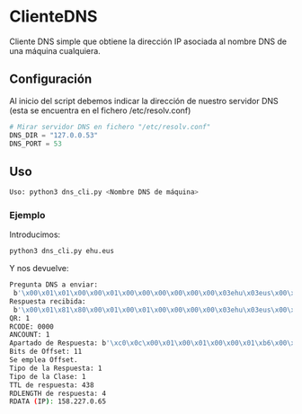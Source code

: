 # ClienteDNS

Cliente DNS simple que obtiene la dirección IP asociada al nombre DNS de una máquina cualquiera.

## Configuración
Al inicio del script debemos indicar la dirección de nuestro servidor DNS (esta se encuentra en el fichero /etc/resolv.conf)
```python
# Mirar servidor DNS en fichero "/etc/resolv.conf"
DNS_DIR = "127.0.0.53"
DNS_PORT = 53
```

## Uso
```bash
Uso: python3 dns_cli.py <Nombre DNS de máquina>
```
### Ejemplo
Introducimos:
```bash
python3 dns_cli.py ehu.eus
```
Y nos devuelve:
```bash
Pregunta DNS a enviar:
 b'\x00\x01\x01\x00\x00\x01\x00\x00\x00\x00\x00\x00\x03ehu\x03eus\x00\x00\x01\x00\x01'
Respuesta recibida:
 b'\x00\x01\x81\x80\x00\x01\x00\x01\x00\x00\x00\x00\x03ehu\x03eus\x00\x00\x01\x00\x01\xc0\x0c\x00\x01\x00\x01\x00\x00\x01\xb6\x00\x04\x9e\xe3\x00A'
QR: 1
RCODE: 0000
ANCOUNT: 1
Apartado de Respuesta: b'\xc0\x0c\x00\x01\x00\x01\x00\x00\x01\xb6\x00\x04\x9e\xe3\x00A'
Bits de Offset: 11
Se emplea Offset.
Tipo de la Respuesta: 1
Tipo de la Clase: 1
TTL de respuesta: 438
RDLENGTH de respuesta: 4
RDATA (IP): 158.227.0.65
```
